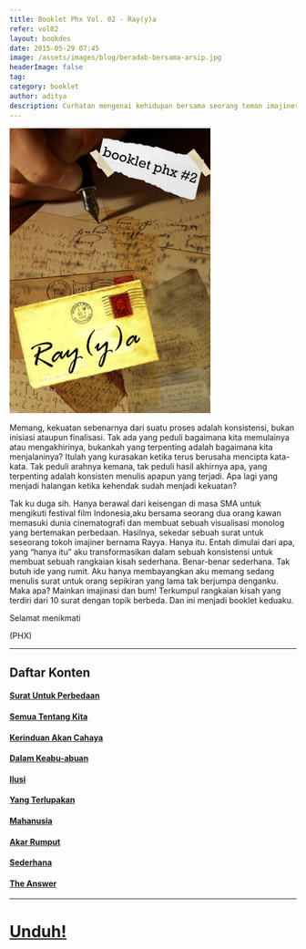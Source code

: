 ```yaml
---
title: Booklet Phx Vol. 02 - Ray(y)a
refer: vol02
layout: bookdes
date: 2015-05-29 07:45
image: /assets/images/blog/beradab-bersama-arsip.jpg
headerImage: false
tag:
category: booklet
author: aditya
description: Curhatan mengenai kehidupan bersama seorang teman imajiner
---
```


<img class="image" src="/assets/images/cover/booklet2.jpg" alt="__" height="500px">

Memang, kekuatan sebenarnya dari suatu proses adalah konsistensi, bukan inisiasi ataupun finalisasi. Tak ada yang peduli bagaimana kita memulainya atau mengakhirinya, bukankah yang terpenting adalah bagaimana kita menjalaninya? Itulah yang kurasakan ketika terus berusaha mencipta kata-kata. Tak peduli arahnya kemana, tak peduli hasil akhirnya apa, yang terpenting adalah konsisten menulis apapun yang terjadi. Apa lagi yang menjadi halangan ketika kehendak sudah menjadi kekuatan?

Tak ku duga sih. Hanya berawal dari keisengan di masa SMA untuk mengikuti festival film Indonesia,aku bersama seorang dua orang kawan memasuki dunia cinematografi dan membuat sebuah visualisasi monolog yang bertemakan perbedaan. Hasilnya, sekedar sebuah surat untuk seseorang tokoh imajiner bernama Rayya. Hanya itu. Entah dimulai dari apa, yang “hanya itu” aku transformasikan dalam sebuah konsistensi untuk membuat sebuah rangkaian kisah sederhana. Benar-benar sederhana. Tak butuh ide yang rumit. Aku hanya membayangkan aku memang sedang menulis surat untuk orang sepikiran yang lama tak berjumpa denganku. Maka apa? Mainkan imajinasi dan bum! Terkumpul rangkaian kisah yang terdiri dari 10 surat dengan topik berbeda. Dan ini menjadi booklet keduaku.

Selamat menikmati

(PHX)

***

## Daftar Konten

#### [Surat Untuk Perbedaan][1]

#### [Semua Tentang Kita][2]

#### [Kerinduan Akan Cahaya][3]

#### [Dalam Keabu-abuan][4]

#### [Ilusi][5]

#### [Yang Terlupakan][6]

#### [Mahanusia][7]

#### [Akar Rumput][8]

#### [Sederhana][9]

#### [The Answer][10]

[1]: http://phoenixfin.me/dear-rayya-1
[2]: http://phoenixfin.me/dear-rayya-2
[3]: http://phoenixfin.me/dear-rayya-3
[4]: http://phoenixfin.me/dear-rayya-4
[5]: http://phoenixfin.me/dear-rayya-5
[6]: http://phoenixfin.me/dear-rayya-6
[7]: http://phoenixfin.me/dear-rayya-7
[8]: http://phoenixfin.me/dear-rayya-8
[9]: http://phoenixfin.me/dear-rayya-9
[10]: http://phoenixfin.me/dear-rayya-10

***

# [Unduh!][akses]

[akses]: https://issuu.com/aditya-finiarelphoenix/docs/_2_ray_y_a